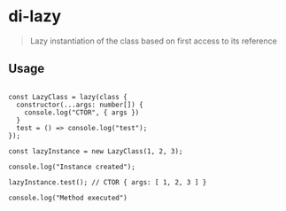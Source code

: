 # di-lazy

> Lazy instantiation of the class based on first access to its reference

## Usage

```tsx

const LazyClass = lazy(class {
  constructor(...args: number[]) {
    console.log("CTOR", { args })
  }
  test = () => console.log("test");
});

const lazyInstance = new LazyClass(1, 2, 3);

console.log("Instance created");

lazyInstance.test(); // CTOR { args: [ 1, 2, 3 ] }

console.log("Method executed")

```
